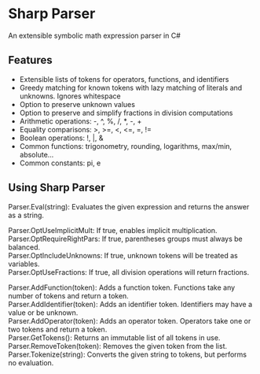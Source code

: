 # Sharp Parser
An extensible symbolic math expression parser in C#

## Features
- Extensible lists of tokens for operators, functions, and identifiers
- Greedy matching for known tokens with lazy matching of literals and unknowns. Ignores whitespace
- Option to preserve unknown values
- Option to preserve and simplify fractions in division computations
- Arithmetic operations: -, ^, %, /, *, -, +
- Equality comparisons: >, >=, <, <=, =, !=
- Boolean operations: !, |, &
- Common functions: trigonometry, rounding, logarithms, max/min, absolute...
- Common constants: pi, e

## Using Sharp Parser
Parser.Eval(string): Evaluates the given expression and returns the answer as a string.

Parser.OptUseImplicitMult: If true, enables implicit multiplication.  
Parser.OptRequireRightPars: If true, parentheses groups must always be balanced.  
Parser.OptIncludeUnknowns: If true, unknown tokens will be treated as variables.  
Parser.OptUseFractions: If true, all division operations will return fractions.

Parser.AddFunction(token): Adds a function token. Functions take any number of tokens and return a token.  
Parser.AddIdentifier(token): Adds an identifier token. Identifiers may have a value or be unknown.  
Parser.AddOperator(token): Adds an operator token. Operators take one or two tokens and return a token.  
Parser.GetTokens(): Returns an immutable list of all tokens in use.  
Parser.RemoveToken(token): Removes the given token from the list.  
Parser.Tokenize(string): Converts the given string to tokens, but performs no evaluation.
